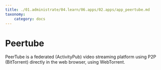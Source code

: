 ```yaml
---
title: ./01.administrate/04.learn/06.apps/02.apps/app_peertube.md
taxonomy:
    category: docs
---
```

# Peertube

PeerTube is a federated (ActivityPub) video streaming platform using P2P (BitTorrent) directly in the web browser, using WebTorrent.